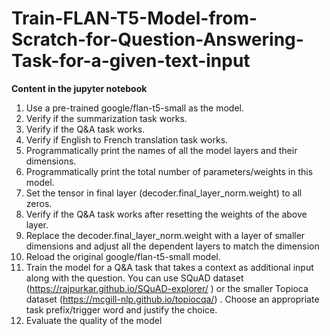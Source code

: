 # Train-FLAN-T5-Model-from-Scratch-for-Question-Answering-Task-for-a-given-text-input

__Content in the jupyter notebook__
1. Use a pre-trained google/flan-t5-small as the model.
2. Verify if the summarization task works.
3. Verify if the Q&A task works.
4. Verify if English to French translation task works.
5. Programmatically print the names of all the model layers and their dimensions.
6. Programmatically print the total number of parameters/weights in this model.
7. Set the tensor in final layer (decoder.final_layer_norm.weight) to all zeros.
8. Verify if the Q&A task works after resetting the weights of the above layer.
9. Replace the decoder.final_layer_norm.weight with a layer of smaller dimensions and adjust all the dependent layers to match the dimension
10. Reload the original google/flan-t5-small model.
11. Train the model for a Q&A task that takes a context as additional input along with the question. You can use SQuAD dataset (https://rajpurkar.github.io/SQuAD-explorer/ ) or the smaller Topioca dataset (https://mcgill-nlp.github.io/topiocqa/) . Choose an appropriate task prefix/trigger word and justify the choice.
12. Evaluate the quality of the model

